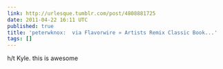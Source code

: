 ```yaml
---
link: http://urlesque.tumblr.com/post/4808881725
date: 2011-04-22 16:11 UTC
published: true
title: 'peterwknox:  via Flavorwire » Artists Remix Classic Book...'
tags: []
---
```


h/t Kyle.  this is awesome
